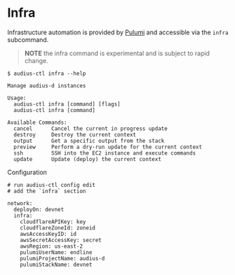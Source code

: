 # Infra

Infrastructure automation is provided by [Pulumi](https://www.pulumi.com/) and accessible via the `infra` subcommand.

> **NOTE** the infra command is experimental and is subject to rapid change.

```
$ audius-ctl infra --help

Manage audius-d instances

Usage:
  audius-ctl infra [command] [flags]
  audius-ctl infra [command]

Available Commands:
  cancel      Cancel the current in progress update
  destroy     Destroy the current context
  output      Get a specific output from the stack
  preview     Perform a dry-run update for the current context
  ssh         SSH into the EC2 instance and execute commands
  update      Update (deploy) the current context
```

Configuration
```
# run audius-ctl config edit
# add the `infra` section

network:
  deployOn: devnet
  infra:
    cloudflareAPIKey: key
    cloudflareZoneId: zoneid
    awsAccessKeyID: id
    awsSecretAccessKey: secret
    awsRegion: us-east-2
    pulumiUserName: endline
    pulumiProjectName: audius-d
    pulumiStackName: devnet
```
